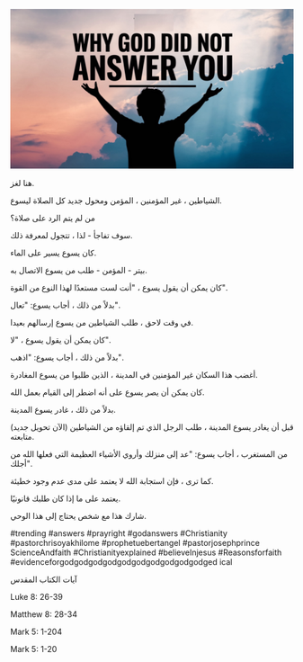 ![Video cover image](../cover.jpg "cover photo")

هنا لغز.

الشياطين ، غير المؤمنين ، المؤمن ومحول جديد كل الصلاة ليسوع.

من لم يتم الرد على صلاة؟

سوف تفاجأ - لذا ، تتجول لمعرفة ذلك.

كان يسوع يسير على الماء.

بيتر - المؤمن - طلب من يسوع الاتصال به.

كان يمكن أن يقول يسوع ، "أنت لست مستعدًا لهذا النوع من القوة".

بدلاً من ذلك ، أجاب يسوع: "تعال".

في وقت لاحق ، طلب الشياطين من يسوع إرسالهم بعيدا.

كان يمكن أن يقول يسوع ، "لا".

بدلاً من ذلك ، أجاب يسوع: "اذهب".

أغضب هذا السكان غير المؤمنين في المدينة ، الذين طلبوا من يسوع المغادرة.

كان يمكن أن يصر يسوع على أنه اضطر إلى القيام بعمل الله.

بدلاً من ذلك ، غادر يسوع المدينة.

قبل أن يغادر يسوع المدينة ، طلب الرجل الذي تم إلقاؤه من الشياطين (الآن تحويل جديد) متابعته.

من المستغرب ، أجاب يسوع: "عد إلى منزلك وأروي الأشياء العظيمة التي فعلها الله من أجلك".

كما ترى ، فإن استجابة الله لا يعتمد على مدى عدم وجود خطيئة.

يعتمد على ما إذا كان طلبك قانونيًا.

شارك هذا مع شخص يحتاج إلى هذا الوحي.

#trending #answers #prayright #godanswers #Christianity #pastorchrisoyakhilome #prophetuebertangel #pastorjosephprince ScienceAndfaith #Christianityexplained #believeInjesus #Reasonsforfaith #evidenceforgodgodgodgodgodgodgodgodgodgodged ical

آيات الكتاب المقدس  

Luke 8: 26-39

Matthew 8: 28-34

Mark 5: 1-204

Mark 5: 1-20